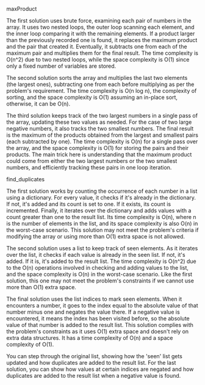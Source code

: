 maxProduct

The first solution uses brute force, examining each pair of numbers in the array. It uses two nested loops, the outer loop scanning each element, and the inner loop comparing it with the remaining elements. If a product larger than the previously recorded one is found, it replaces the maximum product and the pair that created it. Eventually, it subtracts one from each of the maximum pair and multiplies them for the final result. The time complexity is O(n^2) due to two nested loops, while the space complexity is O(1) since only a fixed number of variables are stored.

The second solution sorts the array and multiplies the last two elements (the largest ones), subtracting one from each before multiplying as per the problem's requirement. The time complexity is O(n log n), the complexity of sorting, and the space complexity is O(1) assuming an in-place sort, otherwise, it can be O(n).

The third solution keeps track of the two largest numbers in a single pass of the array, updating these two values as needed. For the case of two large negative numbers, it also tracks the two smallest numbers. The final result is the maximum of the products obtained from the largest and smallest pairs (each subtracted by one). The time complexity is O(n) for a single pass over the array, and the space complexity is O(1) for storing the pairs and their products. The main trick here is understanding that the maximum product could come from either the two largest numbers or the two smallest numbers, and efficiently tracking these pairs in one loop iteration.


find_duplicates

The first solution works by counting the occurrence of each number in a list using a dictionary. For every value, it checks if it's already in the dictionary. If not, it's added and its count is set to one. If it exists, its count is incremented. Finally, it iterates over the dictionary and adds values with a count greater than one to the result list. Its time complexity is O(n), where n is the number of elements in the list, and its space complexity is also O(n) in the worst-case scenario. This solution may not meet the problem's criteria if modifying the array or using more than O(1) extra space is not allowed.

The second solution uses a list to keep track of seen elements. As it iterates over the list, it checks if each value is already in the seen list. If not, it's added. If it is, it's added to the result list. The time complexity is O(n^2) due to the O(n) operations involved in checking and adding values to the list, and the space complexity is O(n) in the worst-case scenario. Like the first solution, this one may not meet the problem's constraints if we cannot use more than O(1) extra space.

The final solution uses the list indices to mark seen elements. When it encounters a number, it goes to the index equal to the absolute value of that number minus one and negates the value there. If a negative value is encountered, it means the index has been visited before, so the absolute value of that number is added to the result list. This solution complies with the problem's constraints as it uses O(1) extra space and doesn't rely on extra data structures. It has a time complexity of O(n) and a space complexity of O(1).

You can step through the original list, showing how the 'seen' list gets updated and how duplicates are added to the result list. For the last solution, you can show how values at certain indices are negated and how duplicates are added to the result list when a negative value is found.

